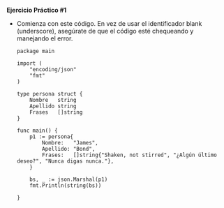 **Ejercicio Práctico #1**
- Comienza con este código. En vez de usar el identificador blank (underscore), asegúrate de que el código esté chequeando y manejando el error.
    ```
    package main

    import (
        "encoding/json"
        "fmt"
    )

    type persona struct {
        Nombre   string
        Apellido string
        Frases   []string
    }

    func main() {
        p1 := persona{
            Nombre:   "James",
            Apellido: "Bond",
            Frases:   []string{"Shaken, not stirred", "¿Algún último deseo?", "Nunca digas nunca."},
        }

        bs, _ := json.Marshal(p1)
        fmt.Println(string(bs))

    }
    ```
